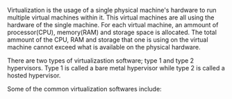 Virtualization is the usage of a single physical machine's hardware to run multiple virtual machines within it. This virtual machines are all using the hardware of the single machine. For each virtual machine, an ammount of processor(CPU), memory(RAM) and storage space is allocated. The total ammount of the CPU, RAM and storage that one is using on the virtual machine cannot exceed what is available on the physical hardware.

There are two types of virtualizastion software; type 1 and type 2 hypervisors. Type 1 is called a bare metal hypervisor while type 2 is called a hosted hypervisor.

Some of the common virtualization softwares include: 
